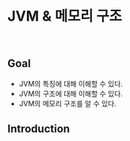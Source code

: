 # JVM & 메모리 구조

<br/>

## Goal
- JVM의 특징에 대해 이해할 수 있다.
- JVM의 구조에 대해 이해할 수 있다.
- JVM의 메모리 구조를 알 수 있다.

## Introduction
